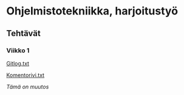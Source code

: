 # Ohjelmistotekniikka, harjoitustyö
## Tehtävät
### Viikko 1

[Gitlog.txt](https://github.com/Jiisala/ot_harjoitustyo/blob/main/laskarit/viikko1/gitlog.txt)

[Komentorivi.txt](https://github.com/Jiisala/ot_harjoitustyo/blob/main/laskarit/viikko1/komentorivi.txt)

*Tämä on muutos*

